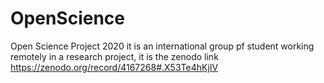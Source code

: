 # OpenScience
Open Science Project 2020 
it is an international group pf student working remotely in a research project, 
it is the zenodo link https://zenodo.org/record/4167268#.X53Te4hKjIV
